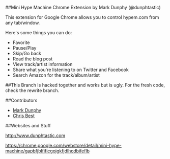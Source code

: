 ##Mini Hype Machine Chrome Extension
by Mark Dunphy (@dunphtastic)

This extension for Google Chrome allows you to control hypem.com from any tab/window.

Here's some things you can do:

* Favorite
* Pause/Play
* Skip/Go back
* Read the blog post
* View track/artist information
* Share what you're listening to on Twitter and Facebook
* Search Amazon for the track/album/artist

##This Branch
Is hacked together and works but is ugly. For the fresh code, check the rewrite branch.

##Contributors
* [Mark Dunphy](https://github.com/markdunphy)
* [Chris Best](https://github.com/chr1sbest)

##Websites and Stuff

http://www.dunphtastic.com

https://chrome.google.com/webstore/detail/mini-hype-machine/gapbfjblfificgojgkfjdlhcdbifeflb
